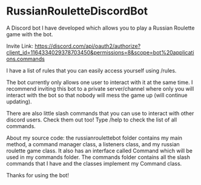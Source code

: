 # RussianRouletteDiscordBot
A Discord bot I have developed which allows you to play a Russian Roulette game with the bot.

Invite Link: https://discord.com/api/oauth2/authorize?client_id=1164334029378703450&permissions=8&scope=bot%20applications.commands

I have a list of rules that you can easily access yourself using /rules.

The bot currently only allows one user to interact with it at the same time. I recommend inviting this bot to a private server/channel where only you will interact with the bot so that nobody will mess the game up (will continue updating).

There are also little slash commands that you can use to interact with other discord users. Check them out too! Type /help to check the list of all commands.

About my source code: the russianroulettebot folder contains my main method, a command manager class, a listeners class, and my russian roulette game class. It also has an interface called Command which will be used in my commands folder. The commands folder contains all the slash commands that I have and the classes implement my Command class.

Thanks for using the bot!
